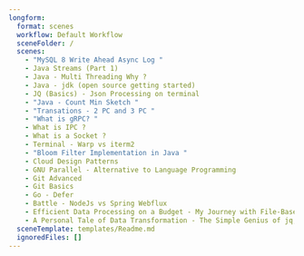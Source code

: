 ```yaml
---
longform:
  format: scenes
  workflow: Default Workflow
  sceneFolder: /
  scenes:
    - "MySQL 8 Write Ahead Async Log "
    - Java Streams (Part 1)
    - Java - Multi Threading Why ?
    - Java - jdk (open source getting started)
    - JQ (Basics) - Json Processing on terminal
    - "Java - Count Min Sketch "
    - "Transations - 2 PC and 3 PC "
    - "What is gRPC? "
    - What is IPC ?
    - What is a Socket ?
    - Terminal - Warp vs iterm2
    - "Bloom Filter Implementation in Java "
    - Cloud Design Patterns
    - GNU Parallel - Alternative to Language Programming
    - Git Advanced
    - Git Basics
    - Go - Defer
    - Battle - NodeJs vs Spring Webflux
    - Efficient Data Processing on a Budget - My Journey with File-Based Queues
    - A Personal Tale of Data Transformation - The Simple Genius of jq, GNU Parallel, and a Task Queue
  sceneTemplate: templates/Readme.md
  ignoredFiles: []
---
```

